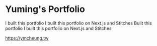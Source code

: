 # Yuming's Portfolio

I built this portfolio
I built this portfolio on Next.js and Stitches
Built this portfolio
I built this portfolio on Next.js and Stitches

https://ymcheung.tw
